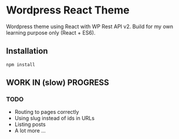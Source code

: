 # Wordpress React Theme

Wordpress theme using React with WP Rest API v2. Build for my own learning purpose only (React + ES6).

## Installation

`npm install`

## WORK IN (slow) PROGRESS

### TODO

* Routing to pages correctly
* Using slug instead of ids in URLs
* Listing posts
* A lot more ...
